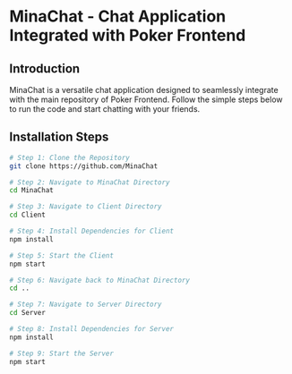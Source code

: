 # MinaChat - Chat Application Integrated with Poker Frontend

## Introduction
MinaChat is a versatile chat application designed to seamlessly integrate with the main repository of Poker Frontend. Follow the simple steps below to run the code and start chatting with your friends.

## Installation Steps
```bash
# Step 1: Clone the Repository
git clone https://github.com/MinaChat

# Step 2: Navigate to MinaChat Directory
cd MinaChat

# Step 3: Navigate to Client Directory
cd Client

# Step 4: Install Dependencies for Client
npm install

# Step 5: Start the Client
npm start

# Step 6: Navigate back to MinaChat Directory
cd ..

# Step 7: Navigate to Server Directory
cd Server

# Step 8: Install Dependencies for Server
npm install

# Step 9: Start the Server
npm start
